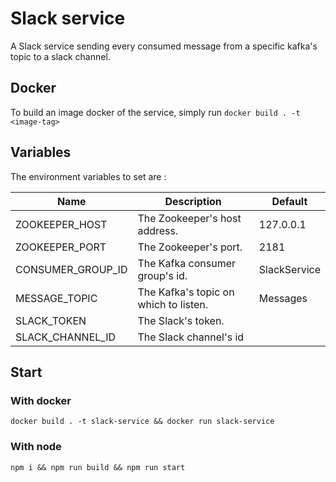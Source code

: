 # Slack service

A Slack service sending every consumed message from a specific kafka's topic to a slack channel.

## Docker

To build an image docker of the service, simply run `docker build . -t <image-tag>`

## Variables

The environment variables to set are :

| Name              | Description                           | Default      |
|-------------------|---------------------------------------|--------------|
| ZOOKEEPER_HOST    | The Zookeeper's host address.         | 127.0.0.1    |
| ZOOKEEPER_PORT    | The Zookeeper's port.                 | 2181         |
| CONSUMER_GROUP_ID | The Kafka consumer group's id.        | SlackService |
| MESSAGE_TOPIC     | The Kafka's topic on which to listen. | Messages     |
| SLACK_TOKEN       | The Slack's token.                    |              |
| SLACK_CHANNEL_ID  | The Slack channel's id                |              |

## Start

### With docker

```
docker build . -t slack-service && docker run slack-service
```

### With node

```
npm i && npm run build && npm run start
```

